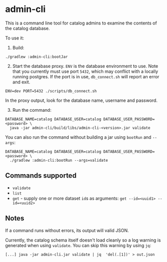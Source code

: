 # admin-cli

This is a command line tool for catalog admins to examine the contents of the catalog
database.

To use it:

1. Build:
```shell
./gradlew :admin-cli:bootJar
```

2. Start the database proxy. `ENV` is the database environment to use. Note that you currently
must use port `5432`, which may conflict with a locally running postgres. If the port is
in use, `db_connect.sh` will report an error and exit.

```shell
ENV=dev PORT=5432 ./scripts/db_connect.sh
```

In the proxy output, look for the database name, username and password.

3. Run the command:

```shell
DATABASE_NAME=catalog DATABASE_USER=catalog DATABASE_USER_PASSWORD=<password> \
  java -jar admin-cli/build/libs/admin-cli-<version>.jar validate
```

You can also run the command without building a jar using `bootRun` and `--args`:

```shell
DATABASE_NAME=catalog DATABASE_USER=catalog DATABASE_USER_PASSWORD=<password> \
  ./gradlew :admin-cli:bootRun --args=validate
```

## Commands supported

- `validate`
- `list`
- `get` - supply one or more dataset `id`s as arguments: `get --id=<uuid1> --id=<uuid2>`

## Notes

If a command runs without errors, its output will valid JSON.

Currently, the catalog schema itself doesn't load cleanly so a log warning is generated when using
`validate`. You can skip this warning by using `jq`:

```shell
[...] java -jar admin-cli.jar validate | jq  'del(.[1])' > out.json
```
